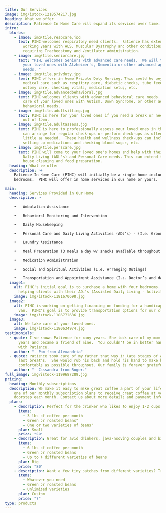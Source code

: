 ```yaml
---
title: Our Services
image: img/istock-1218574217.jpg
heading: What we offer
description: Patience In Home Care will expand its services over time.
intro:
  blurbs:
    - image: img/tile.respcare.jpg
      text: PIHC welcomes respiratory need clients.  Patience has extensive experience
        working years with ALS, Muscular Dystrophy and other conditions
        requiring Tracheostomy and Ventilator administration.
    - image: img/tile.seniorcare.jpg
      text: "PIHC welcomes Seniors with advanced care needs.  We will take care of
        your loved ones with Alzheimer's, Dementia or other advanced age related
        needs. "
    - image: img/tile.privduty.jpg
      text: PIHC offers in home Private Duty Nursing. This could be any type of client
        medical care such as respitory care, diabetic checks, tube feeding,
        ostomy care, checking vitals, medication setup, etc.
    - image: img/tile.advancedbehavioral.jpg
      text: PIHC welcomes clients with advanced behavioral care needs. We will take
        care of your loved ones with Autism, Down Syndrome, or other advanced
        behavioral needs.
    - image: img/tile.adultsitting.jpg
      text: PIHC is here for your loved ones if you need a break or need to work or go
        out of town.
    - image: img/tile.adultassess.jpg
      text: PIHC is here to professionally assess your loved ones in their home and
        can arrange for regular check-ups or perform check-ups as often or as
        little as needed.  These health and wellness check-ups can include
        setting up medications and checking blood sugar, etc.
    - image: img/tile.perscare.jpg
      text: PIHC will come to your loved one's homes and help with their Activities of
        Daliy Living (ADL's) and Personal Care needs. This can extend to light
        house cleaning and food preparation.
  heading: What we offer
  description: >+
    Patience In Home Care (PIHC) will initially be a single home including four
    bedrooms.  PIHC will offer in home services in our home or yours.

main:
  heading: Services Provided in Our Home
  description: >
    
    •	Ambulation Assistance

    •	Behavioral Monitoring and Intervention

    •	Daily Housekeeping

    •	Personal Care and Daily Living Activities (ADL’s) - (I.e. Grooming)

    •	Laundry Assistance

    •	Meal Preparation (3 meals a day w/ snacks available throughout day)

    •	Medication Administration

    •	Social and Spiritual Activities (I.e. Arranging Outings)

    •	Transportation and Appointment Assistance (I.e. Doctor’s and day program appointments, social outings, etc.) 
  image1:
    alt: PIHC's initial goal is to purchase a home with four bedrooms.  We will be
      helping clients with their ADL's (Assisted Daily Living - Activities).
    image: img/istock-1181670698.jpg
  image2:
    alt: PIHC is working on getting financing on funding for a handicap accessible
      van.  PIHC's goal is to provide transportation options for our clients.
    image: img/istock-1186772636.jpg
  image3:
    alt: We take care of your loved ones.
    image: img/istock-1180634974.jpg
testimonials:
  - quote: I've known Patience for many years. She took care of my mom in her later
      years and became a friend of mine.  You couldn't be in better hands than
      with Patience.
    author: "- Pam from Alexandria"
  - quote: Patience took care of my father that was in late stages of ALS until his
      last breaths.  She would rub his back and hold his hand to make him as
      comfortable as possible throughout. Our family is forever grateful.
    author: "- Cassandra from Rogers"
full_image: img/istock-1199687289.jpg
pricing:
  heading: Monthly subscriptions
  description: We make it easy to make great coffee a part of your life. Choose
    one of our monthly subscription plans to receive great coffee at your
    doorstep each month. Contact us about more details and payment info.
  plans:
    - description: Perfect for the drinker who likes to enjoy 1-2 cups per day.
      items:
        - 3 lbs of coffee per month
        - Green or roasted beans"
        - One or two varieties of beans"
      plan: Small
      price: "50"
    - description: Great for avid drinkers, java-nsoving couples and bigger crowds
      items:
        - 6 lbs of coffee per month
        - Green or roasted beans
        - Up to 4 different varieties of beans
      plan: Big
      price: "80"
    - description: Want a few tiny batches from different varieties? Try our custom plan
      items:
        - Whatever you need
        - Green or roasted beans
        - Unlimited varieties
      plan: Custom
      price: "?"
type: products
---
```

